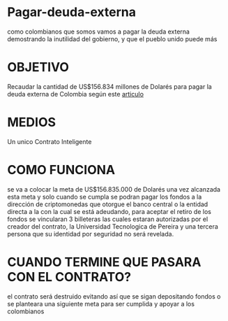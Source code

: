 # Pagar-deuda-externa
como colombianos que somos vamos a pagar la deuda externa demostrando la inutilidad del gobierno, y que el pueblo unido puede más


# OBJETIVO
Recaudar la cantidad de US$156.834 millones de Dolarés para pagar la deuda externa de Colombia según este [articulo](https://www.portafolio.co/economia/deuda-externa-total-de-colombia-llega-a-los-us-156-834-millones-550884)

# MEDIOS
Un unico Contrato Inteligente

# COMO FUNCIONA
se va a colocar la meta de US$156.835.000 de Dolarés una vez alcanzada esta meta y solo cuando se cumpla se podran pagar los fondos a la dirección de criptomonedas que otorgue el banco central o la entidad directa a la con la cual se está adeudando, para aceptar el retiro de los fondos se vincularan 3 billeteras las cuales estaran autorizadas por el creador del contrato, la Universidad Tecnologica de Pereira y una tercera persona que su identidad por seguridad no será revelada.

# CUANDO TERMINE QUE PASARA CON EL CONTRATO?
el contrato será destruido evitando así que se sigan depositando fondos o se planteara una siguiente meta para ser cumplida y apoyar a los colombianos
